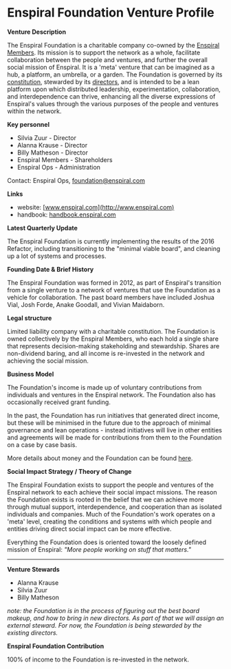 # Enspiral Foundation Venture Profile

**Venture Description**

The Enspiral Foundation is a charitable company co-owned by the [Enspiral Members](http://handbook.enspiral.com/people_agreement.html). Its mission is to support the network as a whole, facilitate collaboration between the people and ventures, and further the overall social mission of Enspiral. It is a 'meta' venture that can be imagined as a hub, a platform, an umbrella, or a garden. The Foundation is governed by its [constitution](http://handbook.enspiral.com/constitution.html), stewarded by its [directors](http://handbook.enspiral.com/board.html), and is intended to be a lean platform upon which distributed leadership, experimentation, collaboration, and interdependence can thrive, enhancing all the diverse expressions of Enspiral's values through the various purposes of the people and ventures within the network.

**Key personnel**

* Silvia Zuur - Director
* Alanna Krause - Director
* Billy Matheson - Director
* Enspiral Members - Shareholders
* Enspiral Ops - Administration

Contact: Enspiral Ops, [foundation@enspiral.com](mailto:oundation@enspiral.com)

**Links**

* website: [www.enspiral.com](http://www.enspiral.com)
* handbook: [handbook.enspiral.com](http://handbook.enspiral.com)

**Latest Quarterly Update**

The Enspiral Foundation is currently implementing the results of the 2016 Refactor, including transitioning to the "minimal viable board", and cleaning up a lot of systems and processes.

**Founding Date & Brief History**

The Enspiral Foundation was formed in 2012, as part of Enspiral's transition from a single venture to a network of ventures that use the Foundation as a vehicle for collaboration. The past board members have included Joshua Vial, Josh Forde, Anake Goodall, and Vivian Maidaborn. 

**Legal structure**

Limited liability company with a charitable constitution. The Foundation is owned collectively by the Enspiral Members, who each hold a single share that represents decision-making stakeholding and stewardship. Shares are non-dividend baring, and all income is re-invested in the network and achieving the social mission.

**Business Model**

The Foundation's income is made up of voluntary contributions from individuals and ventures in the Enspiral network. The Foundation also has occasionally received grant funding. 

In the past, the Foundation has run initiatives that generated direct income, but these will be minimised in the future due to the approach of minimal governance and lean operations - instead initiatives will live in other entities and agreements will be made for contributions from them to the Foundation on a case by case basis. 

More details about money and the Foundation can be found [here](http://handbook.enspiral.com/money.html).

**Social Impact Strategy / Theory of Change**

The Enspiral Foundation exists to support the people and ventures of the Enspiral network to each achieve their social impact missions. The reason the Foundation exists is rooted in the belief that we can achieve more through mutual support, interdependence, and cooperation than as isolated individuals and companies. Much of the Foundation's work operates on a 'meta' level, creating the conditions and systems with which people and entities driving direct social impact can be more effective. 

Everything the Foundation does is oriented toward the loosely defined mission of Enspiral: *"More people working on stuff that matters."*

---

**Venture Stewards** 

* Alanna Krause 
* Silvia Zuur
* Billy Matheson

*note: the Foundation is in the process of figuring out the best board makeup, and how to bring in new directors. As part of that we will assign an external steward. For now, the Foundation is being stewarded by the existing directors.*

**Enspiral Foundation Contribution**

100% of income to the Foundation is re-invested in the network.